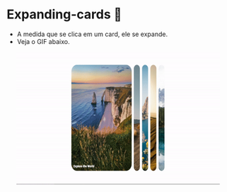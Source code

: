 # Expanding-cards  :card_index:

* A medida que se clica em um card, ele se expande.
* Veja o GIF abaixo.

<p align="center">
  <img width="460" height="300" src="assets/ezgif.com-gif-maker.gif">
</p>

